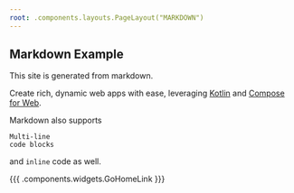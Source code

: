 ```yaml
---
root: .components.layouts.PageLayout("MARKDOWN")
---
```


## Markdown Example

This site is generated from markdown.

Create rich, dynamic web apps with ease, leveraging [Kotlin](https://kotlinlang.org/) and [Compose for Web](https://compose-web.ui.pages.jetbrains.team/).

Markdown also supports

```
Multi-line
code blocks
```

and `inline` code as well.

{{{ .components.widgets.GoHomeLink }}}